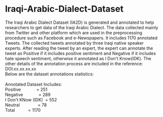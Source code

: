 # Iraqi-Arabic-Dialect-Dataset
The Iraqi Arabic Dialect Dataset (IA2D) is generated and annotated to help researchers to get data of the Iraqi Arabic Dialect. The data collected mainly from Twitter and other platform which are used in the preprocessing procedure such as Facebook and e-Newspapers. It includes 1170 annotated Tweets.
The collected tweets annotated by three Iraqi native speaker experts. After reading the tweet by an expert, the expert can annotate the tweet as Positive if it includes positive sentiment and Negative if it includes hate speech sentiment, otherwise it annotated as I Don't Know(IDK). The other details of the annotation process are included in the reference: DOI:xx.xx.xx.xx <br>
Below are the dataset annotations statistics: <br><br>
Annotated Dataset Includes: <br>
Positive &nbsp;&nbsp;&nbsp;&nbsp;&nbsp;&nbsp;&nbsp;&nbsp;&nbsp;&nbsp;&nbsp;          = 251<br>
Negative    &nbsp;&nbsp;&nbsp;&nbsp;&nbsp;&nbsp;&nbsp;&nbsp;&nbsp;&nbsp;&nbsp;       = 289<br>
I Don't KNow (IDK) &nbsp;= 552<br>
Neutral &nbsp;&nbsp;&nbsp;&nbsp;&nbsp;&nbsp;&nbsp;&nbsp;&nbsp;&nbsp;&nbsp;  &nbsp;        = 78<br>
Total       &nbsp;&nbsp;&nbsp;&nbsp;&nbsp;&nbsp;&nbsp;&nbsp;&nbsp;       = 1170<br>
